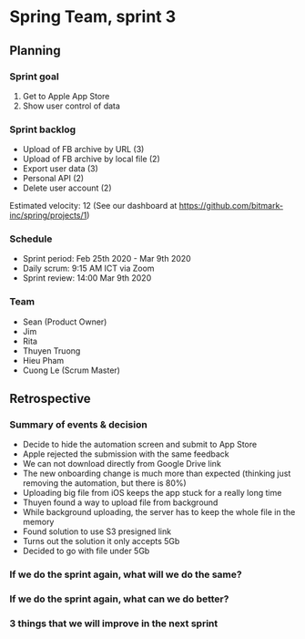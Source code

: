 # Spring Team, sprint 3

## Planning

### Sprint goal
1. Get to Apple App Store
2. Show user control of data

### Sprint backlog

- Upload of FB archive by URL (3)
- Upload of FB archive by local file (2)
- Export user data (3)
- Personal API (2)
- Delete user account (2)

Estimated velocity: 12
(See our dashboard at https://github.com/bitmark-inc/spring/projects/1)

### Schedule

- Sprint period: Feb 25th 2020 - Mar 9th 2020
- Daily scrum: 9:15 AM ICT via Zoom
- Sprint review: 14:00 Mar 9th 2020

### Team

- Sean (Product Owner)
- Jim
- Rita
- Thuyen Truong
- Hieu Pham
- Cuong Le (Scrum Master)

## Retrospective

### Summary of events & decision
- Decide to hide the automation screen and submit to App Store
- Apple rejected the submission with the same feedback
- We can not download directly from Google Drive link
- The new onboarding change is much more than expected (thinking just removing the automation, but there is 80%)
- Uploading big file from iOS keeps the app stuck for a really long time
- Thuyen found a way to upload file from background
- While background uploading, the server has to keep the whole file in the memory
- Found solution to use S3 presigned link
- Turns out the solution it only accepts 5Gb
- Decided to go with file under 5Gb


### If we do the sprint again, what will we do the same?

### If we do the sprint again, what can we do better?

### 3 things that we will improve in the next sprint
